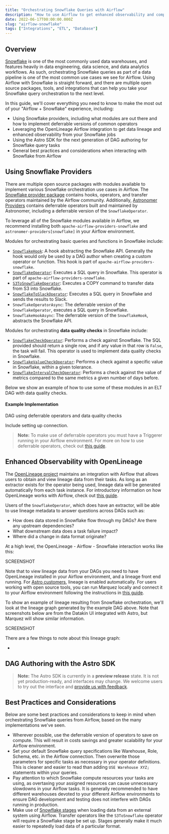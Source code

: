 ```yaml
---
title: "Orchestrating Snowflake Queries with Airflow"
description: "How to use Airflow to get enhanced observability and compute savings while orchestrating your Snowflake jobs."
date: 2022-06-17T00:00:00.000Z
slug: "airflow-snowflake"
tags: ["Integrations", "ETL", "Database"]
---
```


## Overview

[Snowflake](https://www.snowflake.com/) is one of the most commonly used data warehouses, and features heavily in data engineering, data science, and data analytics workflows. As such, orchestrating Snowflake queries as part of a data pipeline is one of the most common use cases we see for Airflow. Using Airflow with Snowflake is straight forward, and there are multiple open source packages, tools, and integrations that can help you take your Snowflake query orchestration to the next level.

In this guide, we'll cover everything you need to know to make the most out of your "Airflow + Snowflake" experience, including:

- Using Snowflake providers, including what modules are out there and how to implement deferrable versions of common operators
- Leveraging the OpenLineage Airflow integration to get data lineage and enhanced observability from your Snowflake jobs
- Using the Astro SDK for the next generation of DAG authoring for Snowflake query tasks
- General best practices and considerations when interacting with Snowflake from Airflow

## Using Snowflake Providers

There are multiple open source packages with modules available to implement various Snowflake orchestration use cases in Airflow. The [Snowflake provider package](https://registry.astronomer.io/providers/snowflake) contains hooks, operators, and transfer operators maintained by the Airflow community. Additionally, [Astronomer Providers](https://github.com/astronomer/astronomer-providers) contains deferrable operators built and maintained by Astronomer, including a deferrable version of the `SnowflakeOperator`. 

To leverage all of the Snowflake modules available in Airflow, we recommend installing both `apache-airflow-providers-snowflake` and `astronomer-providers[snowflake]` in your Airflow environment.

Modules for orchestrating basic queries and functions in Snowflake include:

- [`SnowflakeHook`](https://registry.astronomer.io/providers/snowflake/modules/snowflakehook): A hook abstracting the Snowflake API. Generally the hook would only be used by a DAG author when creating a custom operator or function. This hook is part of `apache-airflow-providers-snowflake`. 
- [`SnowflakeOperator`](https://registry.astronomer.io/providers/snowflake/modules/snowflakeoperator): Executes a SQL query in Snowflake. This operator is part of `apache-airflow-providers-snowflake`.
- [`S3ToSnowflakeOperator`](https://registry.astronomer.io/providers/snowflake/modules/s3tosnowflakeoperator): Executes a COPY command to transfer data from S3 into Snowflake.
- [`SnowflakeToSlackOperator`](https://registry.astronomer.io/providers/snowflake/modules/snowflaketoslackoperator): Executes a SQL query in Snowflake and sends the results to Slack.
- `SnowflakeOperatorAsync`: The deferrable version of the `SnowflakeOperator`, executes a SQL query in Snowflake.
- `SnowflakeHookAsync`: The deferrable version of the `SnowflakeHook`, abstracts the Snowflake API.

Modules for orchestrating **data quality checks** in Snowflake include:

- [`SnowflakeCheckOperator`](https://registry.astronomer.io/providers/snowflake/modules/snowflakecheckoperator): Performs a check against Snowflake. The SQL provided should return a single row, and if any value in that row is `False`, the task will fail. This operator is used to implement data quality checks in Snowflake.
- [`SnowflakeValueCheckOperator`](https://registry.astronomer.io/providers/snowflake/modules/snowflakecheckoperator): Performs a check against a specific value in Snowflake, within a given tolerance. 
- [`SnowflakeIntervalCheckOperator`](https://registry.astronomer.io/providers/snowflake/modules/snowflakeintervalcheckoperator): Performs a check against the value of metrics compared to the same metrics a given number of days before. 

Below we show an example of how to use some of these modules in an ELT DAG with data quality checks.

#### Example Implementation

DAG using deferrable operators and data quality checks

Include setting up connection.

> **Note:** To make use of deferrable operators you must have a Triggerer running in your Airflow environment. For more on how to use deferrable operators, check out [this guide](https://www.astronomer.io/guides/deferrable-operators).

## Enhanced Observability with OpenLineage

The [OpenLineage project](https://openlineage.io/) maintains an integration with Airflow that allows users to obtain and view lineage data from their tasks. As long as an extractor exists for the operator being used, lineage data will be generated automatically from each task instance. For introductory information on how OpenLineage works with Airflow, check out [this guide](https://www.astronomer.io/guides/airflow-openlineage).

Users of the `SnowflakeOperator`, which does have an extractor, will be able to use lineage metadata to answer questions across DAGs such as:

- How does data stored in Snowflake flow through my DAGs? Are there any upstream dependencies?
- What downstream data does a task failure impact?
- Where did a change in data format originate?

At a high level, the OpenLineage - Airflow - Snowflake interaction works like this:

SCREENSHOT

Note that to view lineage data from your DAGs you need to have OpenLineage installed in your Airflow environment, and a lineage front end running. For [Astro customers](https://docs.astronomer.io/astro/data-lineage), lineage is enabled automatically. For users working with open source tools, you can run Marquez locally and connect it to your Airflow environment following the instructions in [this guide](https://www.astronomer.io/guides/airflow-openlineage). 

To show an example of lineage resulting from Snowflake orchestration, we'll look at the lineage graph generated by the example DAG above. Note that screenshots below are from the Datakin UI integrated with Astro, but Marquez will show similar information.

SCREENSHOT

There are a few things to note about this lineage graph:

- 

## DAG Authoring with the Astro SDK

> **Note:** The Astro SDK is currently in a **preview release** state. It is not yet production-ready, and interfaces may change. We welcome users to try out the interface and [provide us with feedback](https://github.com/astronomer/astro-sdk).



## Best Practices and Considerations

Below are some best practices and considerations to keep in mind when orchestrating Snowflake queries from Airflow, based on the many implementations we've seen.

- Wherever possible, use the deferrable version of operators to save on compute. This will result in costs savings and greater scalability for your Airflow environment.
- Set your default Snowflake query specifications like Warehouse, Role, Schema, etc. in the Airflow connection. Then overwrite those parameters for specific tasks as necessary in your operator definitions. This is cleaner and easier to read than adding `USE Warehouse XYZ;` statements within your queries.
- Pay attention to which Snowflake compute resources your tasks are using, as overtaxing your assigned resources can cause unnecessary slowdowns in your Airflow tasks. It is generally recommended to have different warehouses devoted to your different Airflow environments to ensure DAG development and testing does not interfere with DAGs running in production.
- Make use of [Snowflake stages](https://docs.snowflake.com/en/sql-reference/sql/create-stage.html) when loading data from an external system using Airflow. Transfer operators like the `S3ToSnowflake` operator will require a Snowflake stage be set up. Stages generally make it much easier to repeatedly load data of a particular format.

